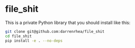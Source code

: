 # file_shit

This is a private Python library that you should install like this:

```bash
git clone git@github.com:darrenrhea/file_shit
cd file_shit
pip install -e . --no-deps
```
